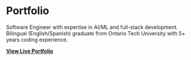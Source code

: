 # Portfolio

Software Engineer with expertise in AI/ML and full-stack development. Bilingual (English/Spanish) graduate from Ontario Tech University with 5+ years coding experience.

**[View Live Portfolio]([https://hamzifarhat-portfolio.vercel.app])**
